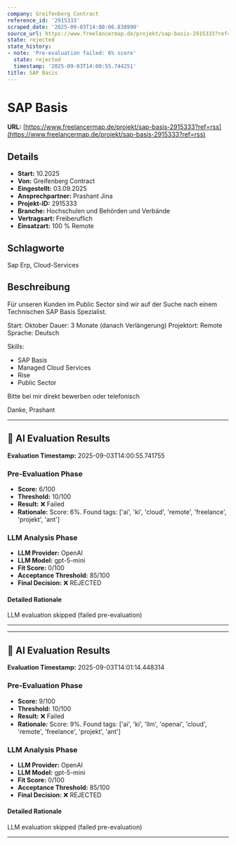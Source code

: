 ```yaml
---
company: Greifenberg Contract
reference_id: '2915333'
scraped_date: '2025-09-03T14:00:06.838990'
source_url: https://www.freelancermap.de/projekt/sap-basis-2915333?ref=rss
state: rejected
state_history:
- note: 'Pre-evaluation failed: 6% score'
  state: rejected
  timestamp: '2025-09-03T14:00:55.744251'
title: SAP Basis
---
```



# SAP Basis
**URL:** [https://www.freelancermap.de/projekt/sap-basis-2915333?ref=rss](https://www.freelancermap.de/projekt/sap-basis-2915333?ref=rss)
## Details
- **Start:** 10.2025
- **Von:** Greifenberg Contract
- **Eingestellt:** 03.09.2025
- **Ansprechpartner:** Prashant Jina
- **Projekt-ID:** 2915333
- **Branche:** Hochschulen und Behörden und Verbände
- **Vertragsart:** Freiberuflich
- **Einsatzart:** 100
                                                % Remote

## Schlagworte
Sap Erp, Cloud-Services

## Beschreibung
Für unseren Kunden im Public Sector sind wir auf der Suche nach einem Technischen SAP Basis Spezialist.

Start: Oktober
Dauer: 3 Monate (danach Verlängerung)
Projektort: Remote
Sprache: Deutsch

Skills:
- SAP Basis
- Managed Cloud Services
- Rise
- Public Sector

Bitte bei mir direkt bewerben oder telefonisch

Danke, Prashant

---

## 🤖 AI Evaluation Results

**Evaluation Timestamp:** 2025-09-03T14:00:55.741755

### Pre-Evaluation Phase
- **Score:** 6/100
- **Threshold:** 10/100
- **Result:** ❌ Failed
- **Rationale:** Score: 6%. Found tags: ['ai', 'ki', 'cloud', 'remote', 'freelance', 'projekt', 'ant']

### LLM Analysis Phase
- **LLM Provider:** OpenAI
- **LLM Model:** gpt-5-mini
- **Fit Score:** 0/100
- **Acceptance Threshold:** 85/100
- **Final Decision:** ❌ REJECTED

#### Detailed Rationale
LLM evaluation skipped (failed pre-evaluation)

---


---

## 🤖 AI Evaluation Results

**Evaluation Timestamp:** 2025-09-03T14:01:14.448314

### Pre-Evaluation Phase
- **Score:** 9/100
- **Threshold:** 10/100
- **Result:** ❌ Failed
- **Rationale:** Score: 9%. Found tags: ['ai', 'ki', 'llm', 'openai', 'cloud', 'remote', 'freelance', 'projekt', 'ant']

### LLM Analysis Phase
- **LLM Provider:** OpenAI
- **LLM Model:** gpt-5-mini
- **Fit Score:** 0/100
- **Acceptance Threshold:** 85/100
- **Final Decision:** ❌ REJECTED

#### Detailed Rationale
LLM evaluation skipped (failed pre-evaluation)

---
